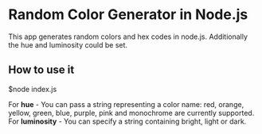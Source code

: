 # Random Color Generator in Node.js

This app generates random colors and hex codes in node.js.
Additionally the hue and luminosity could be set.

## How to use it

$node index.js

For **hue** - You can pass a string representing a color name: red, orange, yellow, green, blue, purple, pink and monochrome are currently supported.
For **luminosity** - You can specify a string containing bright, light or dark.

```

```
